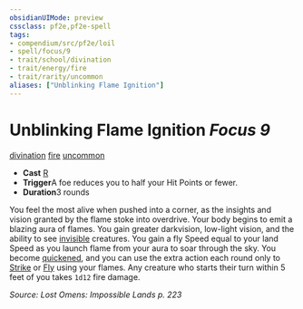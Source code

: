 ```yaml
---
obsidianUIMode: preview
cssclass: pf2e,pf2e-spell
tags:
- compendium/src/pf2e/loil
- spell/focus/9
- trait/school/divination
- trait/energy/fire
- trait/rarity/uncommon
aliases: ["Unblinking Flame Ignition"]
---
```

# Unblinking Flame Ignition *Focus 9*   
[divination](divination.md)  [fire](fire.md)  [uncommon](uncommon.md)  

- **Cast** [R](chapter-9-playing-the-game.md#Actions "Reaction") 
- **Trigger**A foe reduces you to half your Hit Points or fewer.
- **Duration**3 rounds

You feel the most alive when pushed into a corner, as the insights and vision granted by the flame stoke into overdrive. Your body begins to emit a blazing aura of flames. You gain greater darkvision, low-light vision, and the ability to see [invisible](conditions.md#Invisible) creatures. You gain a fly Speed equal to your land Speed as you launch flame from your aura to soar through the sky. You become [quickened](conditions.md#Quickened), and you can use the extra action each round only to [Strike](strike.md) or [Fly](rules/actions/fly.md) using your flames. Any creature who starts their turn within 5 feet of you takes `1d12` fire damage.

*Source: Lost Omens: Impossible Lands p. 223*